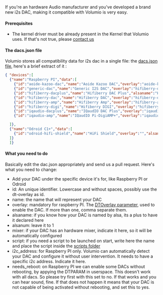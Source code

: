 If you're an hardware Audio manufacturer and you've developed a brand new i2s DAC, making it compatible with  Volumio is very easy.

#### Prerequisites

* The kernel driver must be already present in the Kernel that Volumio uses. If that's not true, please [contact us](https://volumio.org/contact/)

#### The dacs.json file

Volumio stores all compatibility data for i2s dac in a single file: the  [dacs.json file](https://github.com/volumio/Volumio2/blob/master/app/plugins/system_controller/i2s_dacs/dacs.json),
here's a brief extract of it :

```json
{ "devices":[
  {"name":"Raspberry PI","data":[
    {"id":"aoide-kazoo-dac","name":"Aoide Kazoo DAC","overlay":"aoide-kazoo-dac","alsanum":"1","mixer":"Digital","modules":"","script":"","needsreboot":"yes"},
    {"id":"generic-dac","name":"Generic I2S DAC","overlay":"hifiberry-dac","alsanum":"1","mixer":"Digital","modules":"","script":"","needsreboot":"yes"},
    {"id":"hifiberry-dacplus","name":"Hifiberry DAC Plus","alsaname":"Hifiberry DAC","overlay":"hifiberry-dacplus","alsanum":"1","mixer":"Digital","modules":"","script":"","i2c_address":"4d","needsreboot":"no"},
    {"id":"hifiberry-dac","name":"Hifiberry DAC","overlay":"hifiberry-dac","alsanum":"1","mixer":"Digital","modules":"","script":"","needsreboot":"yes"},
    {"id":"hifiberry-amp","name":"Hifiberry Amp","overlay":"hifiberry-amp","alsanum":"1","mixer":"Master","modules":"","script":"","needsreboot":"yes"},
    {"id":"hifiberry-digi","name":"Hifiberry DIGI","overlay":"hifiberry-digi","alsanum":"1","mixer":"","modules":"","script":"","needsreboot":"yes"},
    {"id":"iqaudio-dacplus","name":"IQaudIO DAC Plus","overlay":"iqaudio-dacplus,auto_mute_amp","alsanum":"1","mixer":"Digital","modules":"","script":"iqamp-unmute.sh","i2c_address":"4c","needsreboot":"no"},
    {"id":"iqaudio-amp","name":"IQaudIO Pi-DigiAMP+","overlay":"iqaudio-dacplus,auto_mute_amp","alsanum":"1","mixer":"Digital","modules":"","script":"iqamp-unmute.sh","needsreboot":"yes"},

  ]},
  {"name":"Odroid C1+","data":[
    {"id":"odroid-hifi-shield","name":"HiFi Shield","overlay":"","alsanum":"2","mixer":"","modules":"","script":""}
  ]}
  ]}
```

#### What you need to do

Basically edit the dac.json appropriately and send us a pull request. Here's what you need to change:

* Add your DAC under the specific device it's for, like Raspberry PI or Odroid
* id: An unique identifier. Lowercase and without spaces, possibly use the dt-overlay as id.
* name: the name that will represent your DAC
* overlay: mandatory for raspberry PI. The [DTOverlay parameter](https://www.raspberrypi.org/documentation/configuration/device-tree.md),  used to enable the DAC. If more than one, comma separate them.
* alsaname: if you know how your DAC is named by alsa, its a plus to have it declared here
* alsanum: leave it to 1
* mixer: if your DAC has an hardware mixer, indicate it here, so it will be automatically configured
* script: if you need a script to be launched on start, write here the name and place the script inside the  [scripts folder](https://github.com/volumio/Volumio2/tree/master/app/plugins/system_controller/i2s_dacs/scripts)
* i2c_address: for Raspberry PI only. Volumio can automatically detect your DAC and configure it without user intervention. It needs to have a specific i2c address. Indicate it here.
* needs_reboot: on Raspberry PI we can enable some DACs without rebooting, by appying the DTPARAM in userspace. This doesn't work with all dacs. So please try first with this set to no. If that works and you can hear sound, fine. If that does not happen it means that your DAC is not capable of being activated without rebooting, and set this to yes.
